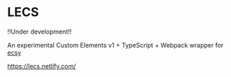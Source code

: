 # LECS

!!Under development!!

An experimental Custom Elements v1 + TypeScript + Webpack wrapper for [ecsy](https://github.com/fernandojsg/ecsy)

https://lecs.netlify.com/

